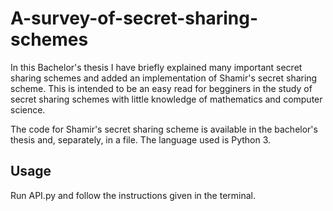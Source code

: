 # A-survey-of-secret-sharing-schemes
In this Bachelor's thesis I have briefly explained many important secret sharing schemes and added an implementation of Shamir's secret sharing scheme. 
This is intended to be an easy read for begginers in the study of secret sharing schemes with little knowledge of mathematics and computer science. 

The code for Shamir's secret sharing scheme is available in the bachelor's thesis and, separately, in  a file. The language used is Python 3.

 ## <a id="utilizare">Usage</a>
 Run API.py and follow the instructions given in the terminal.
